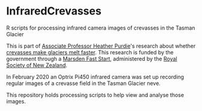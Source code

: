 # InfraredCrevasses
R scripts for processing infrared camera images of crevasses in the Tasman Glacier

This is part of [Associate Professor Heather Purdie](https://profiles.canterbury.ac.nz/Heather-Purdie)'s research about whether [crevasses make glaciers melt faster](https://www.royalsociety.org.nz/what-we-do/funds-and-opportunities/marsden/awarded-grants/marsden-fund-highlights/2018-marsden-fund-highlights/cracking-under-pressure-crevasses-glaciers/). This research is funded by the government through a [Marsden Fast Start](https://www.royalsociety.org.nz/what-we-do/funds-and-opportunities/marsden/marsden-fast-start/), administered by the [Royal Society of New Zealand](https://www.royalsociety.org.nz/).  

In February 2020 an Optrix Pi450 infrared camera was set up recording regular images of a crevasse field in the Tasman Glacier neve.

This repository holds processing scripts to help view and analyse those images.
